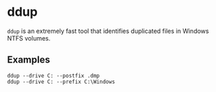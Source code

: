 # ddup

`ddup` is an extremely fast tool that identifies duplicated files in Windows NTFS volumes.
 
 ## Examples
 ```shell script
ddup --drive C: --postfix .dmp
ddup --drive C: --prefix C:\Windows
```